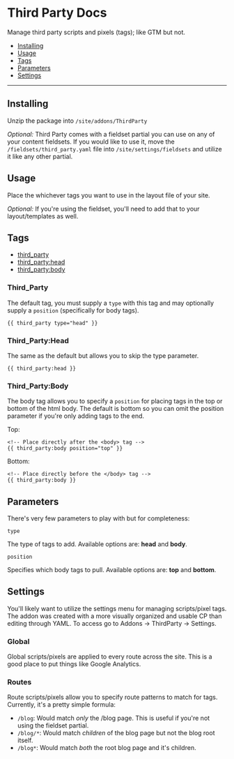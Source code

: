 # Third Party Docs
Manage third party scripts and pixels (tags); like GTM but not.

- [Installing](#Installing)
- [Usage](#Usage)
- [Tags](#Tags)
- [Parameters](#Parameters)
- [Settings](#Settings)

---

## Installing
Unzip the package into ``/site/addons/ThirdParty``

*Optional:* Third Party comes with a fieldset partial you can use on any of your content fieldsets. If you would like to use it, move the ``/fieldsets/third_party.yaml`` file into ``/site/settings/fieldsets`` and utilize it like any other partial.

## Usage
Place the whichever tags you want to use in the layout file of your site.

*Optional:* If you're using the fieldset, you'll need to add that to your layout/templates as well.

## Tags
- [third_party](#Third_Party)
- [third_party:head](#Third_Party:Head)
- [third_party:body](#Third_Party:Body)

### Third_Party
The default tag, you must supply a ``type`` with this tag and may optionally supply a ``position`` (specifically for body tags).

```
{{ third_party type="head" }}
```

### Third_Party:Head
The same as the default but allows you to skip the type parameter.

```
{{ third_party:head }}
```

### Third_Party:Body
The body tag allows you to specify a ``position`` for placing tags in the top or bottom of the html body. The default is bottom so you can omit the position parameter if you're only adding tags to the end.

Top:
```
<!-- Place directly after the <body> tag -->
{{ third_party:body position="top" }}
```

Bottom:
```
<!-- Place directly before the </body> tag -->
{{ third_party:body }}
```

## Parameters
There's very few parameters to play with but for completeness:

``type``

The type of tags to add. Available options are: **head** and **body**.

``position``

Specifies which body tags to pull. Available options are: **top** and **bottom**.

## Settings
You'll likely want to utilize the settings menu for managing scripts/pixel tags. The addon was created with a more visually organized and usable CP than editing through YAML. To access go to Addons -> ThirdParty -> Settings.

### Global
Global scripts/pixels are applied to every route across the site. This is a good place to put things like Google Analytics.

### Routes
Route scripts/pixels allow you to specify route patterns to match for tags. Currently, it's a pretty simple formula:
- ``/blog``: Would match *only* the /blog page. This is useful if you're not using the fieldset partial.
- ``/blog/*``: Would match *children* of the blog page but not the blog root itself.
- ``/blog*``: Would match *both* the root blog page and it's children.
